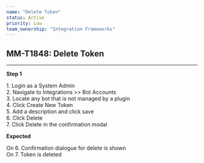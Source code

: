 ```yaml
---
name: "Delete Token"
status: Active
priority: Low
team_ownership: "Integration Frameworks"
---
```


## MM-T1848: Delete Token

---

**Step 1**

1\. Login as a System Admin\
2\. Navigate to Integrations >> Bot Accounts\
3\. Locate any bot that is not managed by a plugin\
4\. Click Create New Token\
5\. Add a description and click save\
6\. Click Delete\
7\. Click Delete in the confirmation modal

**Expected**

On 6. Confirmation dialogue for delete is shown\
On 7. Token is deleted
